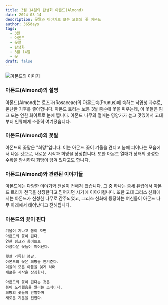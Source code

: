 ```yaml
---
title: 3월 14일의 탄생화 아몬드(Almond)
date: 2024-03-14
description: 꽃말과 이야기로 보는 오늘의 꽃 아몬드
author: 365days
tags:
  - 3월
  - 아몬드
  - 꽃말
  - 탄생화
  - 3월 14일
  - 꽃
draft: false
---
```


![아몬드의 이미지](https://cdn.pixabay.com/photo/2020/03/15/13/11/almond-tree-4933573_1280.jpg#center)


### 아몬드(Almond)의 설명

아몬드(Almond)는 로즈과(Rosaceae)의 아몬드속(Prunus)에 속하는 낙엽성 과수로, 온난한 기후를 좋아합니다. 아몬드 트리는 보통 3월 중순에 꽃을 피우는데, 이 꽃들은 핑크 또는 연한 화이트로 눈에 띕니다. 아몬드 나무의 열매는 영양가가 높고 맛있어서 고대부터 인류에게 소중히 여겨졌습니다.

### 아몬드(Almond)의 꽃말

아몬드의 꽃말은 "희망"입니다. 이는 아몬드 꽃이 겨울을 견디고 봄에 피어나는 모습에서 나온 것으로, 새로운 시작과 희망을 상징합니다. 또한 아몬드 열매가 장래의 풍성한 수확을 암시하여 희망이 담겨 있다고도 합니다.

### 아몬드(Almond)와 관련된 이야기들

아몬드에는 다양한 이야기와 전설이 전해져 왔습니다. 그 중 하나는 중세 유럽에서 아몬드 트리가 천국을 상징한다고 믿어지던 시기에 이야기됩니다. 또한 고대 그리스 신화에서는 아몬드가 신성한 나무로 간주되었고, 그리스 신화에 등장하는 여신들이 아몬드 나무 아래에서 태어났다고 전해집니다.

### 아몬드의 꽃이 핀다

```
겨울이 지나고 봄이 오면
아몬드의 꽃이 핀다.
연한 핑크와 화이트로
아름다운 꽃들이 피어난다.

햇살 가득한 봄날,
아몬드의 꽃은 희망을 안겨준다.
겨울의 모든 아픔을 잊게 하며
새로운 시작을 상징한다.

아몬드의 꽃이 핀다는 것은
봄이 도래했음을 알리는 소식이다.
희망의 꽃들이 만발하며
새로운 기운을 전한다.
```
 
